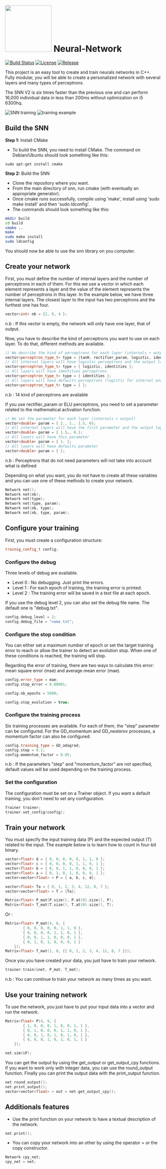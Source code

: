 # <img src="SNN.png" width="150"> Neural-Network

[![Build Status](https://travis-ci.org/sarthou/Neural-Network.svg?branch=master)](https://travis-ci.org/sarthou/Neural-Network) [![License][License-Image]][License-Url] [![Release][Release-Image]][Release-Url]

This project is an easy tool to create and train neurals networks in C++. Fully modular, you will be able to create a personalized network with several layers and many types of perceptrons.

The SNN V2 is six times faster than the previous one and can perform 16,000 individual data in less than 200ms without optimization on i5 6300hq.

![SNN training](https://github.com/sarthou/Neural-Network/blob/master/resource/ele.gif "SNN during outline training")
![training example](https://github.com/sarthou/Neural-Network/blob/master/resource/training_example.png "training example") <!-- .element height="30%" width="30%" -->

## Build the SNN

**Step 1:** Install CMake

- To build the SNN, you need to install CMake. The command on Debian/Ubuntu should look something like this:

`sudo apt-get install cmake`

**Step 2:** Build the SNN

- Clone the repository where you want.
- From the main directory of snn, run cmake (with eventually an appropriate generator).
- Once cmake runs successfully, compile using 'make', install using 'sudo make install' and then 'sudo ldconfig'.
- The commands should look something like this:

```bash
mkdir build
cd build
cmake ..
make
sudo make install
sudo ldconfig
```

You should now be able to use the snn library on you computer.


## Create your network

First, you must define the number of internal layers and the number of perceptrons in each of them. For this we use a vector in which each element represents a layer and the value of the element represents the number of perceptrons in this layer.
In the example below, we have three internal layers. The closest layer to the input has two perceptrons and the furthest one has four.
```C++
vector<int> nb = {2, 6, 4 };
```
n.b : If this vector is empty, the network will only have one layer, that of output.

Now, you have to describe the kind of perceptrons you want to use on each layer. To do that, different methods are available.
```C++
// We describe the kind of perceptrons for each layer (internals + output)
vector<perceptron_type_t> type = {tanH, rectifier_param, logistic, identities };
// All internal layers will have logistic perceptrons and the output layer will have identities perceptrons
vector<perceptron_type_t> type = { logistic, identities };
// All layers will have identities perceptrons
vector<perceptron_type_t> type = { identities };
// All layers will have defaults perceptrons (logistic for internal and identities for output)
vector<perceptron_type_t> type = { };
```
n.b : 14 kind of perceptrons are available

If you use rectifier_param or ELU perceptrons, you need to set a parameter related to the mathematical activation function.
```C++
// We set the parameter for each layer (internals + output)
vector<double> param = { 2., 1., 1.5, 0};
// All internal layers will have the first parameter and the output layer will have the second
vector<double> param = { 1.5., 0.};
// All layers will have this parameter
vector<double> param = { 1. };
// All layers will have defaults parameter
vector<double> param = { };
```
n.b : Perceptrons that do not need parameters will not take into account what is defined

Depending on what you want, you do not have to create all these variables and you can use one of these methods to create your network.
```C++
Network net();
Network net(nb);
Network net(type);
Network net(type, param);
Network net(nb, type);
Network net(nb, type, param);
```

## Configure your training

First, you must create a configuration structure:
```C++
trainig_config_t config;
```

### Configure the debug

Three levels of debug are available.
* Level 0 : No debugging. Just print the errors.
* Level 1 : For each epoch of training, the training error is printed.
* Level 2 : The training error will be saved in a text file at each epoch.

If you use the debug level 2, you can also set the debug file name. The default one is "debug.txt".

```C++
config.debug_level = 2;
config.debug_file = "name.txt";
```

### Configure the stop condition

You can either set a maximum number of epoch or set the target training error to reach or allow the trainer to detect an evolution stop.
When one of these conditions is reached, the training will stop.

Regarding the error of training, there are two ways to calculate this error: mean square error (mse) and average mean error (mae).

```C++
config.error_type = mae;
config.stop_error = 0.00001;

config.nb_epochs = 5000;

config.stop_evolution = true;
```

### Configure the training process

Six training processes are available. For each of them, the "step" parameter can be configured.
For the GD_momentum and GD_nesterov processes, a momentum factor can also be configured.

```C++
config.training_type = GD_adagrad;
config.step = 0.1;
config.momentum_factor = 0.05;
```
n.b : If the parameters "step" and "momentum_factor" are not specified, default values will be used depending on the training process.

### Set the configuration

The configuration must be set on a Trainer object. If you want a default training, you don't need to set any configuration.
```C++
Trainer trainer;
trainer.set_config(config);
```

## Train your network

You must specify the input training data (P) and the expected output (T) related to the input.
The example below is to learn how to count in four-bit binary.
```C++
vector<float> d = { 0, 0, 0, 0, 0, 1, 1, 0 };
vector<float> c = { 0, 0, 0, 0, 1, 1, 0, 1 };
vector<float> b = { 0, 0, 1, 1, 0, 0, 0, 1 };
vector<float> a = { 0, 1, 0, 1, 0, 0, 0, 1 };
vector<vector<float> > P = { a, b, c, d};

vector<float> Ta = { 0, 1, 2, 3, 4, 12, 8, 7 };
vector<vector<float> > T = {Ta};

Matrix<float> P_mat(P.size(), P.at(0).size(), P);
Matrix<float> T_mat(T.size(), T.at(0).size(), T);
```

Or :

```C++
Matrix<float> P_mat(4, 8, {
		{ 0, 0, 0, 0, 0, 1, 1, 0 },
		{ 0, 0, 0, 0, 1, 1, 0, 1 },
		{ 0, 0, 1, 1, 0, 0, 0, 1 },
		{ 0, 1, 0, 1, 0, 0, 0, 1 }
	});
Matrix<float> T_mat(1, 8, {{ 0, 1, 2, 3, 4, 12, 8, 7 }});
```

Once you you have created your data, you just have to train your network.
```C++
trainer.train(&net, P_mat, T_mat);
```

n.b : You can continue to train your network as many times as you want.

## Use your training network

To use the network, you just have to put your input data into a vector and run the network.
```C++
Matrix<float> P(4, 9, {
		{ 1, 0, 0, 0, 1, 0, 0, 1, 1 },
		{ 0, 1, 0, 0, 0, 1, 1, 0, 1 },
		{ 0, 0, 1, 0, 1, 0, 1, 0, 1 },
		{ 0, 0, 0, 1, 0, 1, 0, 1, 1 }
	});

net.sim(&P);
```

You can get the output by using the get_output or get_output_cpy functions.
If you want to work only with integer data, you can use the round_output function.
Finally you can print the output data with the print_output function.

```C++
net.round_output();
net.print_output();
vector<vector<float> > out = net.get_output_cpy();
```

## Additionals features

* Use the print function on your network to have a textual description of the network.
```C++
net.print();
```
* You can copy your network into an other by using the operator = or the copy constructor.
```C++
Network cpy_net;
cpy_net = net;
```


[License-Url]: http://opensource.org/licenses/MIT
[License-Image]: https://img.shields.io/badge/License-MIT-blue.svg
[Release-Url]: https://github.com/sarthou/Neural-Network/releases/tag/V2.0
[Release-image]: http://img.shields.io/badge/release-v2.0-1eb0fc.svg
